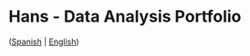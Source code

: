 # Hans - Data Analysis Portfolio 
([Spanish](https://github.com/HansAllTech/Hans_Data_Analysis_Portfolio/blob/main/Proyectos.md#tabla-de-contenido-es--en) | [English](https://github.com/HansAllTech/Hans_Data_Analysis_Portfolio/blob/main/Projects.md#table-of-content-es--en))                              
                                                                                                                                                              
                                                                         
                                                                              
                                               
                                                      
                      
                
                     
        
     
    
 
 
  
